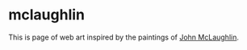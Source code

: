 # mclaughlin

This is page of web art inspired by the paintings of <a href="https://en.wikipedia.org/wiki/John_McLaughlin_(artist)">John McLaughlin</a>.
